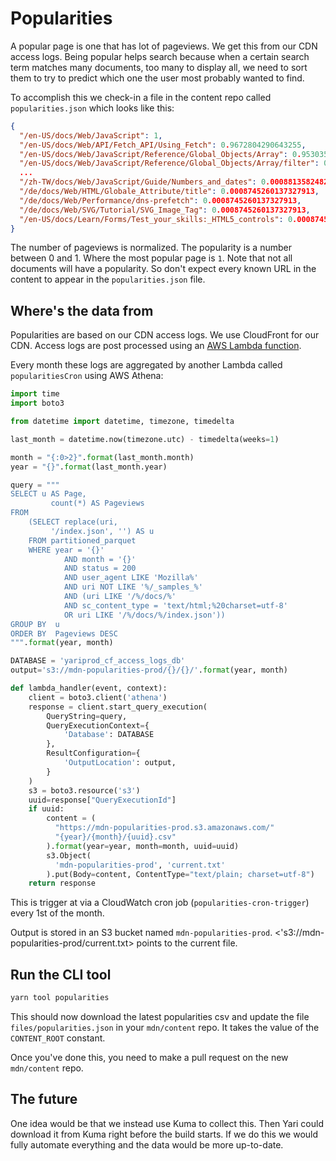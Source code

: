 # Popularities

A popular page is one that has lot of pageviews. We get this from our CDN access
logs. Being popular helps search because when a certain search term matches many
documents, too many to display all, we need to sort them to try to predict
which one the user most probably wanted to find.

To accomplish this we check-in a file in the content repo called `popularities.json`
which looks like this:

```json
{
  "/en-US/docs/Web/JavaScript": 1,
  "/en-US/docs/Web/API/Fetch_API/Using_Fetch": 0.9672804290643255,
  "/en-US/docs/Web/JavaScript/Reference/Global_Objects/Array": 0.9530352201687562,
  "/en-US/docs/Web/JavaScript/Reference/Global_Objects/Array/filter": 0.9444402691900387,
  ...
  "/zh-TW/docs/Web/JavaScript/Guide/Numbers_and_dates": 0.0008813582482150788,
  "/de/docs/Web/HTML/Globale_Attribute/title": 0.0008745260137327913,
  "/de/docs/Web/Performance/dns-prefetch": 0.0008745260137327913,
  "/de/docs/Web/SVG/Tutorial/SVG_Image_Tag": 0.0008745260137327913,
  "/en-US/docs/Learn/Forms/Test_your_skills:_HTML5_controls": 0.0008745260137327913
}
```

The number of pageviews is normalized. The popularity is a number between 0 and 1.
Where the most popular page is `1`.
Note that not all documents will have a popularity. So don't expect every known
URL in the content to appear in the `popularities.json` file.

## Where's the data from

Popularities are based on our CDN access logs. We use CloudFront for our CDN.
Access logs are post processed using an
[AWS Lambda function](https://github.com/aws-samples/amazon-cloudfront-access-logs-queries).

Every month these logs are aggregated by another Lambda called
`popularitiesCron` using AWS Athena:

```python
import time
import boto3

from datetime import datetime, timezone, timedelta

last_month = datetime.now(timezone.utc) - timedelta(weeks=1)

month = "{:0>2}".format(last_month.month)
year = "{}".format(last_month.year)

query = """
SELECT u AS Page,
         count(*) AS Pageviews
FROM
    (SELECT replace(uri,
         '/index.json', '') AS u
    FROM partitioned_parquet
    WHERE year = '{}'
            AND month = '{}'
            AND status = 200
            AND user_agent LIKE 'Mozilla%'
            AND uri NOT LIKE '%/_samples_%'
            AND (uri LIKE '/%/docs/%'
            AND sc_content_type = 'text/html;%20charset=utf-8'
            OR uri LIKE '/%/docs/%/index.json'))
GROUP BY  u
ORDER BY  Pageviews DESC
""".format(year, month)

DATABASE = 'yariprod_cf_access_logs_db'
output='s3://mdn-popularities-prod/{}/{}/'.format(year, month)

def lambda_handler(event, context):
    client = boto3.client('athena')
    response = client.start_query_execution(
        QueryString=query,
        QueryExecutionContext={
            'Database': DATABASE
        },
        ResultConfiguration={
            'OutputLocation': output,
        }
    )
    s3 = boto3.resource('s3')
    uuid=response["QueryExecutionId"]
    if uuid:
        content = (
          "https://mdn-popularities-prod.s3.amazonaws.com/"
          "{year}/{month}/{uuid}.csv"
        ).format(year=year, month=month, uuid=uuid)
        s3.Object(
          'mdn-popularities-prod', 'current.txt'
        ).put(Body=content, ContentType="text/plain; charset=utf-8")
    return response
```

This is trigger at via a CloudWatch cron job (`popularities-cron-trigger`) every
1st of the month.

Output is stored in an S3 bucket named `mdn-popularities-prod`.
<'s3://mdn-popularities-prod/current.txt> points to the current file.

## Run the CLI tool

```bash
yarn tool popularities
```

This should now download the latest popularities csv and update the file
`files/popularities.json` in your `mdn/content` repo. It takes the value of the
`CONTENT_ROOT` constant.

Once you've done this, you need to make a pull request on the new `mdn/content`
repo.

## The future

One idea would be that we instead use Kuma to collect this. Then Yari could
download it from Kuma right before the build starts. If we do this we would
fully automate everything and the data would be more up-to-date.
